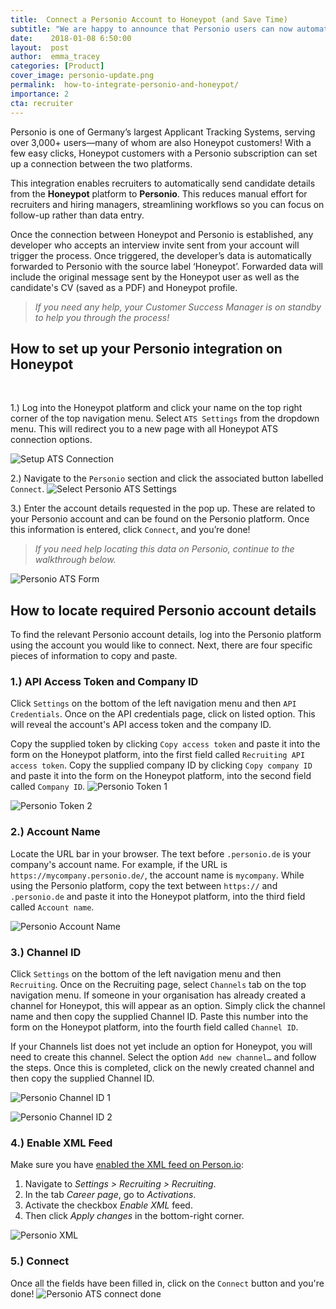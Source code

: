 ```yaml
---
title:  Connect a Personio Account to Honeypot (and Save Time)
subtitle: "We are happy to announce that Personio users can now automatically upload candidates directly from Honeypot to Personio. Here's a step-by-step guide to help you set up the Honeypot-Personio integration!"
date:    2018-01-08 6:50:00
layout:  post
author:  emma_tracey
categories: [Product]
cover_image: personio-update.png
permalink:  how-to-integrate-personio-and-honeypot/
importance: 2
cta: recruiter
---
```


Personio is one of Germany’s largest Applicant Tracking Systems, serving over 3,000+ users—many of whom are also Honeypot customers! With a few easy clicks, Honeypot customers with a Personio subscription can set up a connection between the two platforms.

This integration enables recruiters to automatically send candidate details from the **Honeypot** platform to **Personio**. This reduces manual effort for recruiters and hiring managers, streamlining workflows so you can focus on follow-up rather than data entry.

Once the connection between Honeypot and Personio is established, any developer who accepts an interview invite sent from your account will trigger the process. Once triggered, the developer’s data is automatically forwarded to Personio with the source label ‘Honeypot’. Forwarded data will include the original message sent by the Honeypot user as well as the candidate's CV (saved as a PDF) and Honeypot profile.

> _If you need any help, your Customer Success Manager is on standby to help you through the process!_

## How to set up your Personio integration on Honeypot

<br />

1.) Log into the Honeypot platform and click your name on the top right corner of the top navigation menu. Select `ATS Settings` from the dropdown menu. This will redirect you to a new page with all Honeypot ATS connection options.

![Setup ATS Connection](/assets/images/Personio_1.png)
<br />

2.) Navigate to the `Personio` section and click the associated button labelled `Connect`.
![Select Personio ATS Settings](/assets/images/Personio_2.png)
<br />

3.) Enter the account details requested in the pop up. These are related to your Personio account and can be found on the Personio platform. Once this information is entered, click `Connect`, and you’re done!
> _If you need help locating this data on Personio, continue to the walkthrough below._

![Personio ATS Form](/assets/images/Personio_3.png)
<br />

## How to locate required Personio account details

To find the relevant Personio account details, log into the Personio platform using the account you would like to connect. Next, there are four specific pieces of information to copy and paste.

### 1.) API Access Token and Company ID

Click `Settings` on the bottom of the left navigation menu and then `API Credentials`. Once on the API credentials page, click on listed option. This will reveal the account's API access token and the company ID.

Copy the supplied token by clicking `Copy access token` and paste it into the form on the Honeypot platform, into the first field called `Recruiting API access token`.
Copy the supplied company ID by clicking `Copy company ID` and paste it into the form on the Honeypot platform, into the second field called `Company ID`.
![Personio Token 1](/assets/images/Personio_4.png)
<br />

![Personio Token 2](/assets/images/Personio_5.png)
<br />

### 2.) Account Name

Locate the URL bar in your browser. The text before `.personio.de` is your company's account name. For example, if the URL is `https://mycompany.personio.de/`, the account name is `mycompany`. While using the Personio platform, copy the text between `https://` and `.personio.de` and paste it into the Honeypot platform, into the third field called `Account name`.

![Personio Account Name](/assets/images/Personio_6.png)
<br />

### 3.) Channel ID

Click `Settings` on the bottom of the left navigation menu and then `Recruiting`. Once on the Recruiting page, select `Channels` tab on the top navigation menu.
If someone in your organisation has already created a channel for Honeypot, this will appear as an option. Simply click the channel name and then copy the supplied Channel ID. Paste this number into the form on the Honeypot platform, into the fourth field called `Channel ID`.

If your Channels list does not yet include an option for Honeypot, you will need to create this channel. Select the option `Add new channel…` and follow the steps. Once this is completed, click on the newly created channel and then copy the supplied Channel ID.

![Personio Channel ID 1](/assets/images/Personio_7.png)
<br />

![Personio Channel ID 2](/assets/images/Personio_8.png)
<br />

### 4.) Enable XML Feed

Make sure you have [enabled the XML feed on Person.io](https://support.personio.de/hc/en-us/articles/207576365-XML-Integration-of-Job-Openings-From-Personio-Into-Your-Company-Website):

1. Navigate to _Settings > Recruiting > Recruiting_.
2. In the tab _Career page_, go to _Activations_.
3. Activate the checkbox _Enable XML_ feed.
4. Then click _Apply changes_ in the bottom-right corner.

![Personio XML](/assets/images/Personio_9.png)
<br />

### 5.) Connect

 Once all the fields have been filled in, click on the `Connect` button and you're done!
![Personio ATS connect done](/assets/images/Personio_10.png)
